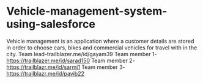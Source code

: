 # Vehicle-management-system-using-salesforce
Vehicle management is an application where a customer details are stored in order to choose cars, bikes and commercial vehicles for travel with in the city. 
Team lead-trailblazer.me/id/gayam39
Team member 1- https://trailblazer.me/id/sarad150
Team member 2-https://trailblazr.me/id/sarmj1
Team member 3-https://trailblazr.me/id/pavib22
